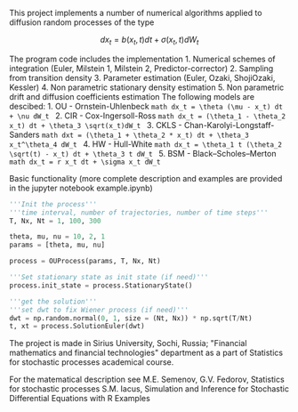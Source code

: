This project implements a number of numerical algorithms applied to diffusion random processes of the type
```math
dx_t = b(x_t, t)dt + \sigma(x_t, t)dW_t
```

The program code includes the implementation
    1. Numerical schemes of integration (Euler, Milstein 1, Milstein 2, Predictor-corrector)
    2. Sampling from transition density
    3. Parameter estimation (Euler, Ozaki, ShojiOzaki, Kessler)
    4. Non parametric stationary density estimation
    5. Non parametric drift and diffusion coefficients estimation
The following models are descibed:
    1. OU - Ornstein-Uhlenbeck
    ```math
        dx_t = \theta (\mu - x_t) dt + \nu dW_t
    ```
    2. CIR - Cox-Ingersoll-Ross
    ```math
        dx_t = (\theta_1 - \theta_2 x_t) dt + \theta_3 \sqrt(x_t)dW_t
    ```
    3. CKLS - Chan-Karolyi-Longstaff-Sanders
    ```math
        dxt = (\theta_1 + \theta_2 * x_t) dt + \theta_3 x_t^\theta_4 dW_t
    ```
    4. HW - Hull-White
    ```math
        dx_t = \theta_1 t (\theta_2 \sqrt(t) - x_t) dt + \theta_3 t dW_t
    ```
    5. BSM - Black–Scholes–Merton
    ```math
        dx_t = r x_t dt + \sigma x_t dW_t
    ```

Basic functionality (more complete description and examples are provided in the jupyter notebook example.ipynb)
```python
'''Init the process'''
'''time interval, number of trajectories, number of time steps'''
T, Nx, Nt = 1, 100, 300

theta, mu, nu = 10, 2, 1
params = [theta, mu, nu]

process = OUProcess(params, T, Nx, Nt)

'''Set stationary state as init state (if need)'''
process.init_state = process.StationaryState()

'''get the solution'''
'''set dwt to fix Wiener process (if need)'''
dwt = np.random.normal(0, 1, size = (Nt, Nx)) * np.sqrt(T/Nt)
t, xt = process.SolutionEuler(dwt)
```

The project is made in Sirius University, Sochi, Russia; "Financial mathematics and financial technologies" department as a part of Statistics for stochastic processes academical course.

For the matematical description see
M.E. Semenov, G.V. Fedorov, Statistics for stochastic processes
S.M. Iacus, Simulation and Inference for Stochastic Differential Equations with R Examples